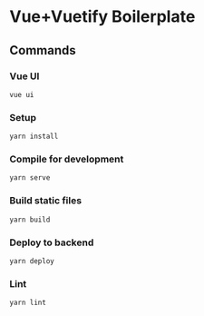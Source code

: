
# Vue+Vuetify Boilerplate


## Commands

### Vue UI 

```
vue ui
```

### Setup

```
yarn install
```

### Compile for development

```
yarn serve
```

### Build static files

```
yarn build
```

### Deploy to backend

```
yarn deploy
```

### Lint 

```
yarn lint
```

